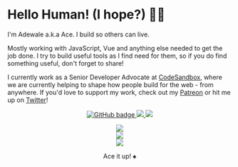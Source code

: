 # Hello Human! (I hope?) 👋🏽

I'm Adewale a.k.a Ace. I build so others can live. 

Mostly working with JavaScript, Vue and anything else needed to get the job done. I try to build useful tools as I find need for them, so if you do find something useful, don't forget to share!

I currently work as a Senior Developer Advocate at [CodeSandbox](https://www.codesandbox.io), where we are currently helping to shape how people build for the web - from anywhere. If you'd love to support my work, check out my [Patreon](https://www.patreon.com/acekyd) or hit me up on [Twitter](https://twitter.com/ace_kyd)!

<p align="center">
  <a href="https://github.com/acekyd?tab=followers">
    <img src="https://img.shields.io/github/followers/acekyd?label=Followers&logo=GitHub&style=for-the-badge" alt="GitHub badge" />
  </a>
  <a href="http://twitter.com/acekyd">
    <img src="https://img.shields.io/twitter/follow/ace_kyd?label=Twitter&logo=twitter&style=for-the-badge" />
  </a>
  <a href="http://youtube.com/acekyd?sub_confirmation=1">
    <img src="https://img.shields.io/youtube/views/Woip3g8XOo4?label=YouTube&logo=YouTube&style=for-the-badge" />
  </a>
</p>

<p align="center">
  <img src="https://github-readme-stats.vercel.app/api?username=acekyd&theme=dark&hide_border=false&include_all_commits=true&count_private=true" /> <br />
  <img src="https://github-readme-streak-stats.herokuapp.com/?user=acekyd&theme=dark&hide_border=false"><br />
  <img src="https://github-readme-stats.vercel.app/api/top-langs/?username=acekyd&theme=dark&hide_border=false&include_all_commits=true&count_private=true&layout=compact">

</p>

<p align="center">Ace it up! ♠ </p>
